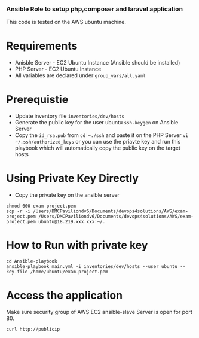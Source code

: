 ### Ansible Role to setup php,composer and laravel application

This code is tested on the AWS ubuntu machine.

# Requirements
  - Anisble Server - EC2 Ubuntu Instance (Ansible should be installed)
  - PHP Server - EC2 Ubuntu Instance
  - All variables are declared under `group_vars/all.yaml`

# Prerequistie
  - Update inventory file `inventories/dev/hosts`
  - Generate the public key for the user ubuntu `ssh-keygen` on Ansible Server
  - Copy the `id_rsa.pub` from `cd ~./ssh` and paste it on the PHP Server `vi ~/.ssh/authorized_keys` or you can use the priavte key and run this playbook which will automatically copy the public key on the target hosts

# Using Private Key Directly

- Copy the private key on the ansible server
```
chmod 600 exam-project.pem
scp -r -i /Users/DMCPaviliondv6/Documents/devops4solutions/AWS/exam-project.pem /Users/DMCPaviliondv6/Documents/devops4solutions/AWS/exam-project.pem ubuntu@18.219.xxx.xxx:~/.

```
  
# How to Run with private key
```
cd Ansible-playbook
ansible-playbook main.yml -i inventories/dev/hosts --user ubuntu --key-file /home/ubuntu/exam-project.pem

```

# 

# Access the application

Make sure security group of AWS EC2 ansible-slave Server is open for port 80.

```
curl http://publicip

```
